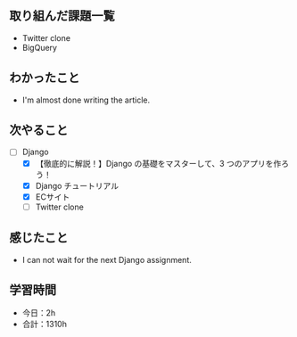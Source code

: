 ## 取り組んだ課題一覧
- Twitter clone
- BigQuery 

## わかったこと
- I'm almost done writing the article.

## 次やること
- [ ] Django
   - [x] 【徹底的に解説！】Django の基礎をマスターして、3 つのアプリを作ろう！
   - [x] Django チュートリアル
   - [x] ECサイト
   - [ ] Twitter clone

## 感じたこと
- I can not wait for the next Django assignment.

## 学習時間

- 今日：2h
- 合計：1310h